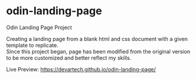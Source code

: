 # odin-landing-page
Odin Landing Page Project  
  
Creating a landing page from a blank html and css document with a given template to replicate.  
Since this project began, page has been modified from the original version to be more customized and better reflect my skills.  
  
Live Preview: https://devartech.github.io/odin-landing-page/
